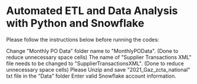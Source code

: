 # Automated ETL and Data Analysis with Python and Snowflake

Please follow the instructions below before running the codes:

Change "Monthly PO Data" folder name to "MonthlyPOData". (Done to reduce unnecessary space cells)
The name of "Supplier Transactions XML" file needs to be changed to "SupplierTransactionsXML". (Done to reduce unnecessary space cells)
Please Unzip and save "2021_Gaz_zcta_national" txt file in the "Data" folder
Enter valid Snowflake account information.
